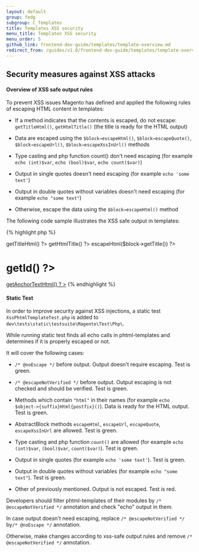 ```yaml
---
layout: default  
group: fedg
subgroup: C_Templates
title: Templates XSS security
menu_title: Templates XSS security
menu_order: 5
github_link: frontend-dev-guide/templates/template-overview.md
redirect_from: /guides/v1.0/frontend-dev-guide/templates/template-overview.html
---
```


<h2>Security measures against XSS attacks</h2>

<h4>Overview of XSS safe output rules</h4>

To prevent XSS issues Magento has defined and applied the following rules of escaping HTML content in templates:

* If a method indicates that the contents is escaped, do not escape: `getTitleHtml()`, `getHtmlTitle()` (the title is ready for the HTML output)

* Data are escaped using the `$block→escapeHtml()`,  `$block→escapeQuote()`,  `$block→escapeUrl()`, `$block→escapeXssInUrl()` methods

* Type casting and php function count() don't need escaping  (for example `echo (int)$var`, `echo (bool)$var`, `echo count($var)`)

* Output in single quotes doesn't need escaping (for example `echo 'some text'`)

* Output in double quotes without variables doesn't need escaping (for example `echo "some text"`)

* Otherwise, escape the data using the `$block→escapeHtml()` method

The following code sample illustrates the XSS safe output in templates:

{% highlight php %}
<?php echo $block->getTitleHtml() ?>
<?php echo $block->getHtmlTitle() ?>
<?php echo $block->escapeHtml($block->getTitle()) ?>
<h1><?php echo (int)$block->getId() ?></h1>
<?php echo count($var); ?>
<?php echo 'some text' ?>
<?php echo "some text" ?>
<a href="<?php echo $block->escapeXssInUrl($block->getUrl()) ?>"><?php echo $block->getAnchorTextHtml() ?
></a>
{% endhighlight %}

<h4>Static Test</h4>

In order to improve security against XSS injections, a static test `XssPhtmlTemplateTest.php` is added to `dev\tests\static\testsuite\Magento\Test\Php\`.

While running static test finds all echo calls in phtml-templates and determines if it is properly escaped or not.

It will cover the following cases:

* `/* @noEscape */` before output. Output doesn't require escaping. Test is green.

* `/* @escapeNotVerified */` before output. Output escaping is not checked and should be verified. Test is green.

* Methods which contain `"html"` in their names (for example `echo $object->{suffix}Html{postfix}()`). Data is ready for the HTML output. Test is green.

* AbstractBlock methods `escapeHtml`, `escapeUrl`, `escapeQuote`, `escapeXssInUrl` are allowed. Test is green.

* Type casting and php function `count()` are allowed (for example `echo (int)$var`, `(bool)$var`, `count($var)`). Test is green.

* Output in single quotes (for example `echo 'some text'`). Test is green.

* Output in double quotes without variables (for example `echo "some text"`). Test is green.

* Other of previously mentioned. Output is not escaped. Test is red.

Developers should filter phtml-templates of their modules by `/* @escapeNotVerified */` annotation and check "echo" output in them.

In case output doesn't need escaping, replace `/* @escapeNotVerified */` by`/* @noEscape */` annotation.

Otherwise, make changes according to xss-safe output rules and remove `/* @escapeNotVerified */` annotation.
